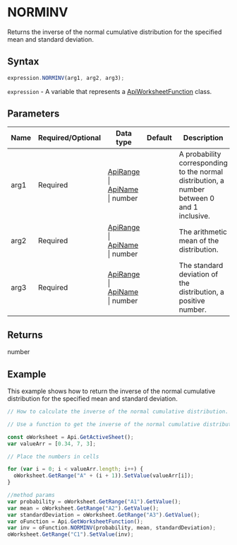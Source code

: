 # NORMINV

Returns the inverse of the normal cumulative distribution for the specified mean and standard deviation.

## Syntax

```javascript
expression.NORMINV(arg1, arg2, arg3);
```

`expression` - A variable that represents a [ApiWorksheetFunction](../ApiWorksheetFunction.md) class.

## Parameters

| **Name** | **Required/Optional** | **Data type** | **Default** | **Description** |
| ------------- | ------------- | ------------- | ------------- | ------------- |
| arg1 | Required | [ApiRange](../../ApiRange/ApiRange.md) \| [ApiName](../../ApiName/ApiName.md) \| number |  | A probability corresponding to the normal distribution, a number between 0 and 1 inclusive. |
| arg2 | Required | [ApiRange](../../ApiRange/ApiRange.md) \| [ApiName](../../ApiName/ApiName.md) \| number |  | The arithmetic mean of the distribution. |
| arg3 | Required | [ApiRange](../../ApiRange/ApiRange.md) \| [ApiName](../../ApiName/ApiName.md) \| number |  | The standard deviation of the distribution, a positive number. |

## Returns

number

## Example

This example shows how to return the inverse of the normal cumulative distribution for the specified mean and standard deviation.

```javascript editor-xlsx
// How to calculate the inverse of the normal cumulative distribution.

// Use a function to get the inverse of the normal cumulative distribution.

const oWorksheet = Api.GetActiveSheet();
var valueArr = [0.34, 7, 3];

// Place the numbers in cells

for (var i = 0; i < valueArr.length; i++) {
  oWorksheet.GetRange("A" + (i + 1)).SetValue(valueArr[i]);
}

//method params
var probability = oWorksheet.GetRange("A1").GetValue();
var mean = oWorksheet.GetRange("A2").GetValue();
var standardDeviation = oWorksheet.GetRange("A3").GetValue();
var oFunction = Api.GetWorksheetFunction();
var inv = oFunction.NORMINV(probability, mean, standardDeviation);
oWorksheet.GetRange("C1").SetValue(inv);

```
